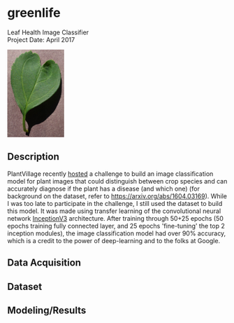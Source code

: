 # greenlife  
Leaf Health Image Classifier  
Project Date: April 2017  

<img src="https://raw.githubusercontent.com/giancarlo-garbagnati/greenlife/master/Cherry-healthy-00032.JPG" alt="Apple Leaf (from PlantVillage)" width="130" height="200"/>  

## Description  

PlantVillage recently [hosted](https://www.crowdai.org/challenges/plantvillage-disease-classification-challenge) a challenge to build an image classification model for plant images that could distinguish between crop species and can accurately diagnose if the plant has a disease (and which one) (for background on the dataset, refer to https://arxiv.org/abs/1604.03169). While I was too late to participate in the challenge, I still used the dataset to build this model. It was made using transfer learning of the convolutional neural network [InceptionV3](https://arxiv.org/abs/1512.00567) architecture. After training through 50+25 epochs (50 epochs training fully connected layer, and 25 epochs 'fine-tuning' the top 2 inception modules), the image classification model had over 90% accuracy, which is a credit to the power of deep-learning and to the folks at Google.

## Data Acquisition  

## Dataset  

## Modeling/Results  
